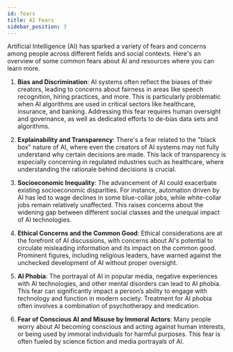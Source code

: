 ```yaml
---
id: fears
title: AI Fears
sidebar_position: 3
---
```


Artificial Intelligence (AI) has sparked a variety of fears and concerns among people across different fields and social contexts. Here's an overview of some common fears about AI and resources where you can learn more.

1. **Bias and Discrimination**: AI systems often reflect the biases of their creators, leading to concerns about fairness in areas like speech recognition, hiring practices, and more. This is particularly problematic when AI algorithms are used in critical sectors like healthcare, insurance, and banking. Addressing this fear requires human oversight and governance, as well as dedicated efforts to de-bias data sets and algorithms.

2. **Explainability and Transparency**: There's a fear related to the "black box" nature of AI, where even the creators of AI systems may not fully understand why certain decisions are made. This lack of transparency is especially concerning in regulated industries such as healthcare, where understanding the rationale behind decisions is crucial.

3. **Socioeconomic Inequality**: The advancement of AI could exacerbate existing socioeconomic disparities. For instance, automation driven by AI has led to wage declines in some blue-collar jobs, while white-collar jobs remain relatively unaffected. This raises concerns about the widening gap between different social classes and the unequal impact of AI technologies.

4. **Ethical Concerns and the Common Good**: Ethical considerations are at the forefront of AI discussions, with concerns about AI's potential to circulate misleading information and its impact on the common good. Prominent figures, including religious leaders, have warned against the unchecked development of AI without proper oversight.

5. **AI Phobia**: The portrayal of AI in popular media, negative experiences with AI technologies, and other mental disorders can lead to AI phobia. This fear can significantly impact a person’s ability to engage with technology and function in modern society. Treatment for AI phobia often involves a combination of psychotherapy and medication.

6. **Fear of Conscious AI and Misuse by Immoral Actors**: Many people worry about AI becoming conscious and acting against human interests, or being used by immoral individuals for harmful purposes. This fear is often fueled by science fiction and media portrayals of AI.